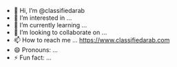 - 👋 Hi, I’m @classifiedarab
- 👀 I’m interested in ...
- 🌱 I’m currently learning ...
- 💞️ I’m looking to collaborate on ...
- 📫 How to reach me ... https://www.classifiedarab.com
- 😄 Pronouns: ...
- ⚡ Fun fact: ...

<!---
classifiedarab/classifiedarab is a ✨ special ✨ repository because its `README.md` (this file) appears on your GitHub profile.
You can click the Preview link to take a look at your changes.
--->
